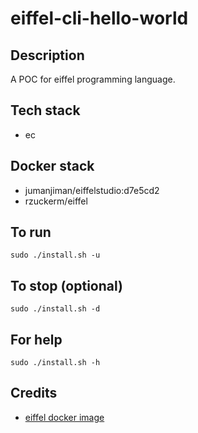 # eiffel-cli-hello-world

## Description
A POC for eiffel programming language.

## Tech stack
- ec

## Docker stack
- jumanjiman/eiffelstudio:d7e5cd2
- rzuckerm/eiffel

## To run
`sudo ./install.sh -u`

## To stop (optional)
`sudo ./install.sh -d`

## For help
`sudo ./install.sh -h`

## Credits
- [eiffel docker image](https://github.com/rzuckerm/eiffel-docker-image.git)